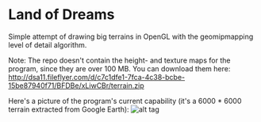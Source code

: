 Land of Dreams
===

Simple attempt of drawing big terrains in OpenGL with the geomipmapping level of detail algorithm.

Note: The repo doesn't contain the height- and texture maps for the program, since they are over 100 MB.
You can download them here: http://dsa11.fileflyer.com/d/c7c1dfe1-7fca-4c38-bcbe-15be87940f71/BFDBe/xLiwCBr/terrain.zip

Here's a picture of the program's current capability (it's a 6000 * 6000 terrain extracted from Google Earth):
![alt tag](http://oi41.tinypic.com/2cbnyb.jpg) 
